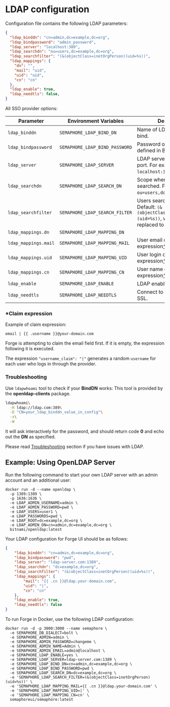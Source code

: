 # LDAP configuration

Configuration file contains the following LDAP parameters:

```json
{
  "ldap_binddn": "cn=admin,dc=example,dc=org",
  "ldap_bindpassword": "admin_password",
  "ldap_server": "localhost:389",
  "ldap_searchdn": "ou=users,dc=example,dc=org",
  "ldap_searchfilter": "(&(objectClass=inetOrgPerson)(uid=%s))",
  "ldap_mappings": {
    "dn": "",
    "mail": "uid",
    "uid": "uid",
    "cn": "cn"
  },
  "ldap_enable": true,
  "ldap_needtls": false,
}
```

All SSO provider options:

| Parameter             | Environment Variables | Description                                                                                                 |
| --------------------- | --------------------- | ----------------------------------------------------------------------------------------------------------- |
| `ldap_binddn`         | `SEMAPHORE_LDAP_BIND_DN` | Name of LDAP user object to bind. |
| `ldap_bindpassword`   | `SEMAPHORE_LDAP_BIND_PASSWORD` | Password of LDAP user defined in Bind DN. |
| `ldap_server`         | `SEMAPHORE_LDAP_SERVER` | LDAP server host including port. For example: `localhost:389`. |
| `ldap_searchdn`       | `SEMAPHORE_LDAP_SEARCH_DN` | Scope where users will be searched. For example: `ou=users,dc=example,dc=org`. |
| `ldap_searchfilter`   | `SEMAPHORE_LDAP_SEARCH_FILTER` | Users search expression. Default: `(&(objectClass=inetOrgPerson)(uid=%s))`, where `%s` will replaced to entered login. |
| `ldap_mappings.dn`    | `SEMAPHORE_LDAP_MAPPING_DN` | |
| `ldap_mappings.mail`  | `SEMAPHORE_LDAP_MAPPING_MAIL` | User email claim expression[\*](#claim-expression). |
| `ldap_mappings.uid`   | `SEMAPHORE_LDAP_MAPPING_UID` | User login claim expression[\*](#claim-expression). |
| `ldap_mappings.cn`    | `SEMAPHORE_LDAP_MAPPING_CN` | User name claim expression[\*](#claim-expression). |
| `ldap_enable`         | `SEMAPHORE_LDAP_ENABLE` | LDAP enabled. |
| `ldap_needtls`        | `SEMAPHORE_LDAP_NEEDTLS` | Connect to LDAP server by SSL. |


### \*Claim expression

Example of claim expression:

```
email | {{ .username }}@your-domain.com
```

Forge is attempting to claim the email field first. If it is empty, the expression following it is executed.

<div class="warning">
  The expression <code>"username_claim": "|"</code> generates a random <code>username</code> for each user who logs in through the provider.
</div>

### Troubleshooting

Use `ldapwhoami` tool to check if your **BindDN** works:
This tool is provided by the **openldap-clients** package.

```bash
ldapwhoami\
  -H ldap://ldap.com:389\
  -D "CN=your_ldap_binddn_value_in_config"\
  -x\
  -W
```

It will ask interactively for the password, and should return code **0** and echo out the **DN** as specified.

<div class="warning">
  Please read <a href="../faq/troubleshooting.html#6-unable-to-read-ldap-response-packet-unexpected-eof">Troubleshooting</a> section if you have issues with LDAP.
</div>


## Example: Using OpenLDAP Server

Run the following command to start your own LDAP server with an admin account and an additional user:

```
docker run -d --name openldap \
  -p 1389:1389 \
  -p 1636:1636 \
  -e LDAP_ADMIN_USERNAME=admin \
  -e LDAP_ADMIN_PASSWORD=pwd \
  -e LDAP_USERS=user1 \
  -e LDAP_PASSWORDS=pwd \
  -e LDAP_ROOT=dc=example,dc=org \
  -e LDAP_ADMIN_DN=cn=admin,dc=example,dc=org \
  bitnami/openldap:latest
```

Your LDAP configuration for Forge UI should be as follows:

```json
{
	"ldap_binddn": "cn=admin,dc=example,dc=org",
	"ldap_bindpassword": "pwd",
	"ldap_server": "ldap-server.com:1389",
	"ldap_searchdn": "dc=example,dc=org",
	"ldap_searchfilter": "(&(objectClass=inetOrgPerson)(uid=%s))",
	"ldap_mappings": {
		"mail": "{{ .cn }}@ldap.your-domain.com",
		"uid": "|",
		"cn": "cn"
	},
	"ldap_enable": true,
	"ldap_needtls": false
}
```

To run Forge in Docker, use the following LDAP configuration:


```
docker run -d -p 3000:3000 --name semaphore \
  -e SEMAPHORE_DB_DIALECT=bolt \
  -e SEMAPHORE_ADMIN=admin \
  -e SEMAPHORE_ADMIN_PASSWORD=changeme \
  -e SEMAPHORE_ADMIN_NAME=Admin \
  -e SEMAPHORE_ADMIN_EMAIL=admin@localhost \
  -e SEMAPHORE_LDAP_ENABLE=yes \
  -e SEMAPHORE_LDAP_SERVER=ldap-server.com:1389 \
  -e SEMAPHORE_LDAP_BIND_DN=cn=admin,dc=example,dc=org \
  -e SEMAPHORE_LDAP_BIND_PASSWORD=pwd \
  -e SEMAPHORE_LDAP_SEARCH_DN=dc=example,dc=org \
  -e 'SEMAPHORE_LDAP_SEARCH_FILTER=(&(objectClass=inetOrgPerson)(uid=%s))' \
  -e 'SEMAPHORE_LDAP_MAPPING_MAIL={{ .cn }}@ldap.your-domain.com' \
  -e 'SEMAPHORE_LDAP_MAPPING_UID=|' \
  -e 'SEMAPHORE_LDAP_MAPPING_CN=cn' \
  semaphoreui/semaphore:latest
```

<!-- docker run -d -p 3000:3000 --name semaphore \
  -e SEMAPHORE_DB_DIALECT=bolt \
  -e SEMAPHORE_ADMIN=admin \
  -e SEMAPHORE_ADMIN_PASSWORD=changeme \
  -e SEMAPHORE_ADMIN_NAME=Admin \
  -e SEMAPHORE_ADMIN_EMAIL=admin@localhost \
  -e SEMAPHORE_LDAP_ACTIVATED=yes \
  -e SEMAPHORE_LDAP_HOST=semaphore.run \
  -e SEMAPHORE_LDAP_PORT=1389 \
  -e SEMAPHORE_LDAP_DN_BIND=cn=admin,dc=example,dc=org \
  -e SEMAPHORE_LDAP_PASSWORD=pwd \
  -e SEMAPHORE_LDAP_DN_SEARCH=dc=example,dc=org \
  -e 'SEMAPHORE_LDAP_SEARCH_FILTER=(&(objectClass=inetOrgPerson)(uid=%s))' \
  -e 'SEMAPHORE_LDAP_MAPPING_MAIL={{ .cn }}@ldap.semaphore.run' \
  -e 'SEMAPHORE_LDAP_MAPPING_UID=|' \
  -e 'SEMAPHORE_LDAP_MAPPING_CN=cn' \
  semaphoreui/semaphore:latest -->
